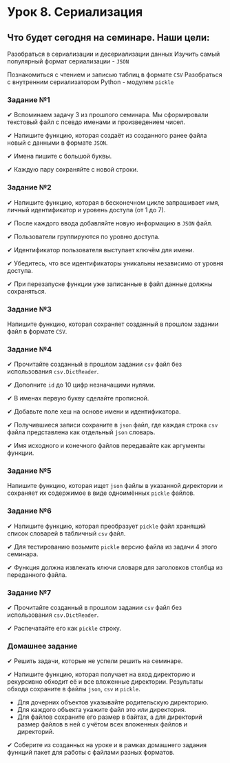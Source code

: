 # Урок 8. Сериализация

## Что будет сегодня на семинаре. Наши цели:

Разобраться в сериализации и десериализации данных Изучить самый популярный формат сериализации - `JSON`

Познакомиться с чтением и записью таблиц в формате `CSV` Разобраться с внутренним сериализатором Python -
модулем `pickle`

### Задание №1

✔ Вспоминаем задачу 3 из прошлого семинара. Мы сформировали текстовый файл с псевдо именами и произведением чисел.

✔ Напишите функцию, которая создаёт из созданного ранее файла новый с данными в формате `JSON`.

✔ Имена пишите с большой буквы.

✔ Каждую пару сохраняйте с новой строки.

### Задание №2

✔ Напишите функцию, которая в бесконечном цикле запрашивает имя, личный идентификатор и уровень доступа (от 1 до 7).

✔ После каждого ввода добавляйте новую информацию в `JSON` файл.

✔ Пользователи группируются по уровню доступа.

✔ Идентификатор пользователя выступает ключём для имени.

✔ Убедитесь, что все идентификаторы уникальны независимо от уровня доступа.

✔ При перезапуске функции уже записанные в файл данные должны сохраняться.

### Задание №3

Напишите функцию, которая сохраняет созданный в прошлом задании файл в формате `CSV`.

### Задание №4
✔ Прочитайте созданный в прошлом задании `csv` файл без использования `csv.DictReader`.

✔ Дополните `id` до 10 цифр незначащими нулями.

✔ В именах первую букву сделайте прописной.

✔ Добавьте поле хеш на основе имени и идентификатора.

✔ Получившиеся записи сохраните в `json` файл, где каждая строка `csv` файла представлена как отдельный `json` словарь.

✔ Имя исходного и конечного файлов передавайте как аргументы функции.

### Задание №5

Напишите функцию, которая ищет `json` файлы в указанной директории и сохраняет их содержимое в виде одноимённых `pickle`
файлов.

### Задание №6

✔ Напишите функцию, которая преобразует `pickle` файл хранящий список словарей в табличный `csv` файл.

✔ Для тестированию возьмите `pickle` версию файла из задачи 4 этого семинара.

✔ Функция должна извлекать ключи словаря для заголовков столбца из переданного файла.

### Задание №7

✔ Прочитайте созданный в прошлом задании `csv` файл без использования `csv.DictReader`.

✔ Распечатайте его как `pickle` строку.

### Домашнее задание

✔ Решить задачи, которые не успели решить на семинаре.

✔ Напишите функцию, которая получает на вход директорию и рекурсивно обходит её и все вложенные директории. Результаты 
обхода сохраните в файлы `json`, `csv` и `pickle`. 
- Для дочерних объектов указывайте родительскую директорию. 
- Для каждого объекта укажите файл это или директория. 
- Для файлов сохраните его размер в байтах, а для директорий размер файлов в ней с учётом всех вложенных файлов и 
директорий.

✔ Соберите из созданных на уроке и в рамках домашнего задания функций пакет для работы с файлами разных форматов.
